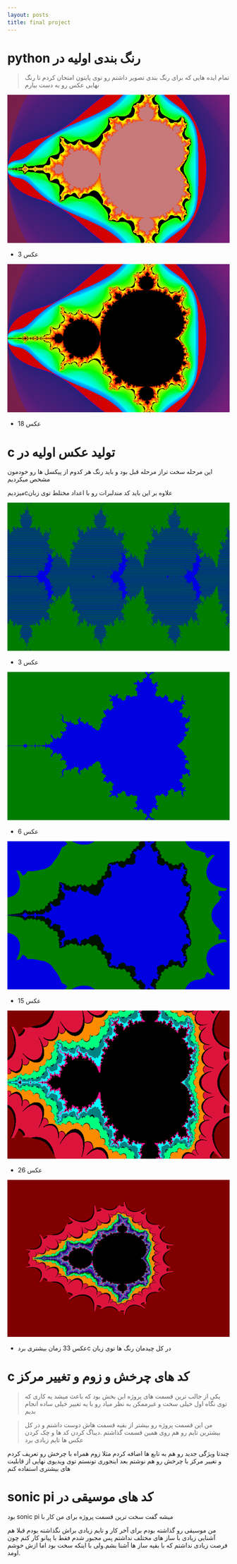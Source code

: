 ```yaml
---
layout: posts
title: final project
---
```

# python رنگ بندی اولیه در 
> تمام ایده هایی که برای رنگ بندی تصویر داشتم رو توی پایتون امتحان کردم تا رنگ نهایی عکس رو به دست بیارم

![alt text](../assets/images/3p.png)

- عکس 3 

![alt text](../assets/images/21.png)

- عکس 18
# c تولید عکس اولیه در 
این مرحله سخت تراز مرحله قبل بود و باید رنگ هر کدوم از پیکسل ها رو خودمون مشخص میکردیم 

میزدیمcعلاوه بر این باید کد مندلبرات رو با اعداد مختلط توی زبان 


![alt text](../assets/images/3c.bmp)

- عکس 3

![alt text](../assets/images/6c.bmp)

- عکس 6

![alt text](../assets/images/10c.bmp)

- عکس 15

![alt text](../assets/images/16c.bmp)

- عکس 26

![alt text](../assets/images/27c.bmp)

- عکس 33
زمان بیشتری بردc در کل چیدمان رنگ ها توی زبان
# c کد های چرخش و زوم و تغییر مرکز
> یکی از جالب ترین قسمت های پروژه این بخش بود که باعث میشد یه کاری که توی نگاه اول خیلی سخت و غیرممکن به نظر میاد رو با یه تغییر خیلی ساده انجام بدیم

> من این قسمت پروژه رو بیشتر از بقیه قسمت هاش دوست داشتم و در کل بیشترین تایم رو هم روی همین قسمت گذاشتم .دیباگ کردن کد ها و چک کردن عکس ها تایم زیادی برد

چندتا ویژگی جدید رو هم به تابع ها اضافه کردم مثلا زوم همراه با چرخش رو تعریف کردم و تغییر مرکز با چرخش رو هم نوشتم بعد اینجوری تونستم توی ویدیوی نهایی از قابلیت های بیشتری استفاده کنم

# sonic pi کد های موسیقی در 
بود sonic pi میشه گفت سخت ترین قسمت پروژه برای من کار با 

من موسیقی رو  گذاشته بودم برای آخر کار و تایم زیادی براش نگذاشته بودم
قبلا هم آشنایی زیادی با ساز های مختلف نداشتم پس مجبور شدم فقط با پیانو کار کنم چون فرصت زیادی نداشتم که با بقیه ساز ها آشنا بشم.ولی با اینکه سخت بود اما ازش خوشم اومد.   
